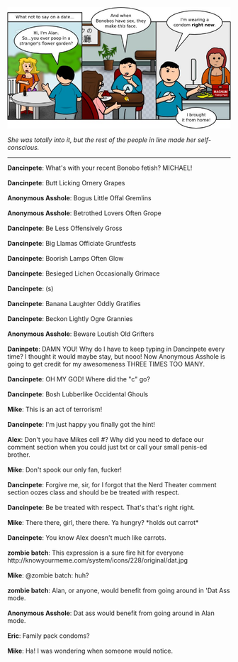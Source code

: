 <!--
.. title: Take It From Me, Alan
.. slug: take-it-from-me-alan
.. date: 2011/03/28 00:00:00
.. tags: 
.. link: 
.. description: 
-->

<a href='take-it-from-me-alan.html' title='View comments'>
<img class='comic' src='../assets/comics/20110328.jpg' />
</a>

<em>She was totally into it, but the rest of the people in line made her self-conscious.</em>

<!-- TEASER_END -->
<hr />

<div class='comments'>
<b>Dancinpete</b>: What's with your recent Bonobo fetish? MICHAEL!<br /><br />
<b>Dancinpete</b>: Butt Licking Ornery Grapes<br /><br />
<b>Anonymous Asshole</b>: Bogus Little Offal Gremlins<br /><br />
<b>Anonymous Asshole</b>: Betrothed Lovers Often Grope<br /><br />
<b>Dancinpete</b>: Be Less Offensively Gross<br /><br />
<b>Dancinpete</b>: Big Llamas Officiate Gruntfests<br /><br />
<b>Dancinpete</b>: Boorish Lamps Often Glow<br /><br />
<b>Dancinpete</b>: Besieged Lichen Occasionally Grimace<br /><br />
<b>Dancinpete</b>: (s)<br /><br />
<b>Dancinpete</b>: Banana Laughter Oddly Gratifies <br /><br />
<b>Dancinpete</b>: Beckon Lightly Ogre Grannies<br /><br />
<b>Anonymous Asshole</b>: Beware Loutish Old Grifters <br /><br />
<b>Daninpete</b>: DAMN YOU! Why do I have to keep typing in Dancinpete every time? I thought it would maybe stay, but nooo! Now Anonymous Asshole is going to get credit for my awesomeness THREE TIMES TOO MANY. <br /><br />
<b>Dancinpete</b>: OH MY GOD! Where did the "c" go?<br /><br />
<b>Dancinpete</b>: Bosh Lubberlike Occidental Ghouls  <br /><br />
<b>Mike</b>: This is an act of terrorism!<br /><br />
<b>Dancinpete</b>: I'm just happy you finally got the hint!<br /><br />
<b>Alex</b>: Don't you have Mikes cell #? Why did you need to deface our comment section when you could just txt or call your small penis-ed brother. <br /><br />
<b>Mike</b>: Don't spook our only fan, fucker!<br /><br />
<b>Dancinpete</b>: Forgive me, sir, for I forgot that the Nerd Theater comment section oozes class and should be be treated with respect.<br /><br />
<b>Dancinpete</b>: Be be treated with respect. That's that's right right.<br /><br />
<b>Mike</b>: There there, girl, there there. Ya hungry? *holds out carrot*<br /><br />
<b>Dancinpete</b>: You know Alex doesn't much like carrots.<br /><br />
<b>zombie batch</b>: This expression is a sure fire hit for everyone http://knowyourmeme.com/system/icons/228/original/dat.jpg<br /><br />
<b>Mike</b>: @zombie batch: huh?<br /><br />
<b>zombie batch</b>: Alan, or anyone, would benefit from going around in 'Dat Ass mode.<br /><br />
<b>Anonymous Asshole</b>: Dat ass would benefit from going around in Alan mode.<br /><br />
<b>Eric</b>: Family pack condoms?<br /><br />
<b>Mike</b>: Ha! I was wondering when someone would notice.<br /><br />
</div>

